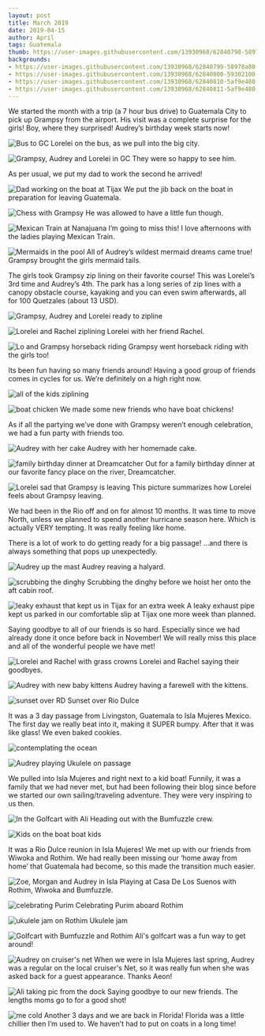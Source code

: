 ```yaml
---
layout: post
title: March 2019
date: 2019-04-15
author: April
tags: Guatemala
thumb: https://user-images.githubusercontent.com/13930968/62840798-58978a80-bc76-11e9-8a5e-86a82711f381.jpeg 
backgrounds:
- https://user-images.githubusercontent.com/13930968/62840799-58978a80-bc76-11e9-9e6a-ef6ac0a37611.jpeg
- https://user-images.githubusercontent.com/13930968/62840800-59302100-bc76-11e9-8d0d-344dca5fa227.jpeg
- https://user-images.githubusercontent.com/13930968/62840810-5af9e480-bc76-11e9-8a4d-7b4e1da75618.jpeg
- https://user-images.githubusercontent.com/13930968/62840811-5af9e480-bc76-11e9-875b-ac792608f97d.jpeg
---
```


We started the month with a trip (a 7 hour bus drive) to Guatemala City to pick up Grampsy from the airport. His visit was a complete surprise for the girls! Boy, where they surprised! Audrey’s birthday week starts now! 

![Bus to GC](https://user-images.githubusercontent.com/13930968/62840573-3bad8800-bc73-11e9-866a-79f7874939a1.jpeg)
Lorelei on the bus, as we pull into the big city. 

![Grampsy, Audrey and Lorelei in GC](https://user-images.githubusercontent.com/13930968/62840786-56353080-bc76-11e9-9307-4009013bf941.jpeg)
They were so happy to see him. 
 
As per usual, we put my dad to work the second he arrived! 

![Dad working on the boat at Tijax](https://user-images.githubusercontent.com/13930968/62840787-56353080-bc76-11e9-908d-65fb646cfe8f.jpeg)
We put the jib back on the boat in preparation for leaving Guatemala. 

![Chess with Grampsy](https://user-images.githubusercontent.com/13930968/62840574-3bad8800-bc73-11e9-9b24-264e893b9dfa.jpeg)
He was allowed to have a little fun though. 

![Mexican Train at Nanajuana](https://user-images.githubusercontent.com/13930968/62840572-3bad8800-bc73-11e9-835a-658bad30366f.jpeg)
I’m going to miss this! I love afternoons with the ladies playing Mexican Train. 

![Mermaids in the pool](https://user-images.githubusercontent.com/13930968/62840788-56353080-bc76-11e9-8ffe-c23ce20f3dd4.jpeg)
All of Audrey’s wildest mermaid dreams came true! Grampsy brought the girls mermaid tails.

The girls took Grampsy zip lining on their favorite course! This was Lorelei’s 3rd time and Audrey’s 4th. The park has a long series of zip lines with a canopy obstacle course, kayaking and you can even swim afterwards, all for 100 Quetzales (about 13 USD). 

![Grampsy, Audrey and Lorelei ready to zipline](https://user-images.githubusercontent.com/13930968/62840789-56cdc700-bc76-11e9-9840-0b8704b69e24.jpeg)

![Lorelei and Rachel ziplining](https://user-images.githubusercontent.com/13930968/62840791-56cdc700-bc76-11e9-9b8f-7662f0decb15.jpeg)
Lorelei with her friend Rachel. 

![Lo and Grampsy horseback riding](https://user-images.githubusercontent.com/13930968/62840794-57fef400-bc76-11e9-8072-3e84b5d431ee.jpeg)
Grampsy went horseback riding with the girls too! 

Its been fun having so many friends around! Having a good group of friends comes in cycles for us. We’re definitely on a high right now. 

![all of the kids ziplining](https://user-images.githubusercontent.com/13930968/62840792-57665d80-bc76-11e9-883a-817ea252c0a2.jpeg)

![boat chicken](https://user-images.githubusercontent.com/13930968/62840790-56cdc700-bc76-11e9-9c0f-ea40d4059b73.jpeg)
We made some new friends who have boat chickens! 

As if all the partying we’ve done with Grampsy weren’t enough celebration, we had a fun party with friends too. 

![Audrey with her cake](https://user-images.githubusercontent.com/13930968/62840576-3c461e80-bc73-11e9-8c74-976440e95e41.jpeg)
Audrey with her homemade cake. 

![family birthday dinner at Dreamcatcher](https://user-images.githubusercontent.com/13930968/62840577-3c461e80-bc73-11e9-851d-8640b168f780.jpeg)
Out for a family birthday dinner at our favorite fancy place on the river, Dreamcatcher. 

![Lorelei sad that Grampsy is leaving](https://user-images.githubusercontent.com/13930968/62840796-57fef400-bc76-11e9-94fd-fce9910a4bba.jpeg)
This picture summarizes how Lorelei feels about Grampsy leaving. 

We had been in the Rio off and on for almost 10 months. It was time to move North, unless we planned to spend another hurricane season here. Which is actually VERY tempting. It was really feeling like home. 

There is a lot of work to do getting ready for a big passage! …and there is always something that pops up unexpectedly. 

![Audrey up the mast](https://user-images.githubusercontent.com/13930968/62840801-59302100-bc76-11e9-9622-de478063758d.jpeg)
Audrey reaving a halyard. 

![scrubbing the dinghy](https://user-images.githubusercontent.com/13930968/62840579-3cdeb500-bc73-11e9-93eb-022bae39f63e.jpeg)
Scrubbing the dinghy before we hoist her onto the aft cabin roof. 

![leaky exhaust that kept us in Tijax for an extra week](https://user-images.githubusercontent.com/13930968/62840803-59c8b780-bc76-11e9-8a78-04cddd0ab356.jpeg)
A leaky exhaust pipe kept us parked in our comfortable slip at Tijax one more week than planned. 

Saying goodbye to all of our friends is so hard. Especially since we had already done it once before back in November! We will really miss this place and all of the wonderful people we have met! 


![Lorelei and Rachel with grass crowns](https://user-images.githubusercontent.com/13930968/62840797-58978a80-bc76-11e9-9e91-07c695241191.jpeg)
Lorelei and Rachel saying their goodbyes. 

![Audrey with new baby kittens](https://user-images.githubusercontent.com/13930968/62840580-3cdeb500-bc73-11e9-8ba3-b97e926110f8.jpeg)
Audrey having a farewell with the kittens. 

![sunset over RD](https://user-images.githubusercontent.com/13930968/62840578-3cdeb500-bc73-11e9-8204-f7990c0f82af.jpeg)
Sunset over Rio Dulce

It was a 3 day passage from Livingston, Guatemala to Isla Mujeres Mexico. The first day we really beat into it, making it SUPER bumpy. After that it was like glass! We even baked cookies.

![contemplating the ocean](https://user-images.githubusercontent.com/13930968/62840581-3d774b80-bc73-11e9-9a57-f2750fb805ab.jpeg)

![Audrey playing Ukulele on passage](https://user-images.githubusercontent.com/13930968/62840802-59302100-bc76-11e9-8373-1e91a4176588.jpeg)

We pulled into Isla Mujeres and right next to a kid boat! Funnily, it was a family that we had never met, but had been following their blog since before we started our own sailing/traveling adventure. They were very inspiring to us then. 

![In the Golfcart with Ali](https://user-images.githubusercontent.com/13930968/62840582-3d774b80-bc73-11e9-9d7a-5a19bf63dffd.jpeg)
Heading out with the Bumfuzzle crew. 

![Kids on the boat](https://user-images.githubusercontent.com/13930968/62840583-3d774b80-bc73-11e9-94a7-3abad57b5223.jpeg)
boat kids

It was a Rio Dulce reunion in Isla Mujeres! We met up with our friends from Wiwoka and Rothim. We had really been missing our ‘home away from home’ that Guatemala had become, so this made the transition much easier.

![Zoe, Morgan and Audrey in Isla](https://user-images.githubusercontent.com/13930968/62840805-59c8b780-bc76-11e9-9166-955f92f98bc2.jpeg)
Playing at Casa De Los Suenos with Rothim, Wiwoka and Bumfuzzle. 

![celebrating Purim](https://user-images.githubusercontent.com/13930968/62840807-5a614e00-bc76-11e9-96c5-4959f54a3de4.jpeg)
Celebrating Purim aboard Rothim

![ukulele jam on Rothim](https://user-images.githubusercontent.com/13930968/62840808-5a614e00-bc76-11e9-8181-e98b08a7e818.jpeg)
Ukulele jam

![Golfcart with Bumfuzzle and Rothim](https://user-images.githubusercontent.com/13930968/62840584-3e0fe200-bc73-11e9-901a-33e5280f0cb9.jpeg)
Ali's golfcart was a fun way to get around! 

![Audrey on cruiser's net](https://user-images.githubusercontent.com/13930968/63067789-01e4b780-bee7-11e9-906a-5887007c5be4.jpeg)
When we were in Isla Mujeres last spring, Audrey was a regular on the local cruiser's Net, so it was really fun when she was asked back for a guest appearance. Thanks Aeon!  

![Ali taking pic from the dock](https://user-images.githubusercontent.com/13930968/62840809-5af9e480-bc76-11e9-9102-842e4a6797a8.jpeg)
Saying goodbye to our new friends. The lengths moms go to for a good shot! 

![me cold](https://user-images.githubusercontent.com/13930968/63067790-01e4b780-bee7-11e9-8bbb-e2e87c86b5ad.jpeg)
Another 3 days and we are back in Florida! Florida was a little chillier then I’m used to. We haven’t had to put on coats in a long time! 
